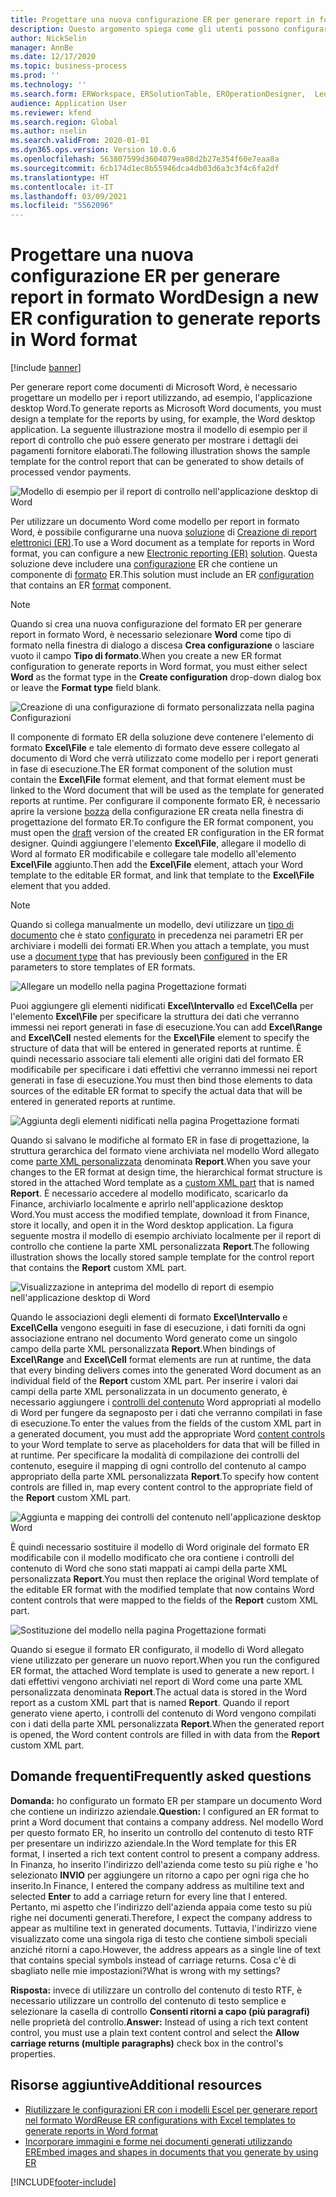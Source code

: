 ```yaml
---
title: Progettare una nuova configurazione ER per generare report in formato Word
description: Questo argomento spiega come gli utenti possono configurare un nuovo formato Creazione di report elettronici (ER) per generare report come documenti di Microsoft Word.
author: NickSelin
manager: AnnBe
ms.date: 12/17/2020
ms.topic: business-process
ms.prod: ''
ms.technology: ''
ms.search.form: ERWorkspace, ERSolutionTable, EROperationDesigner,  LedgerJournalTable, LedgerJournalTransVendPaym
audience: Application User
ms.reviewer: kfend
ms.search.region: Global
ms.author: nselin
ms.search.validFrom: 2020-01-01
ms.dyn365.ops.version: Version 10.0.6
ms.openlocfilehash: 563807599d3604079ea08d2b27e354f60e7eaa8a
ms.sourcegitcommit: 6cb174d1ec8b55946dca4db03d6a3c3f4c6fa2df
ms.translationtype: HT
ms.contentlocale: it-IT
ms.lasthandoff: 03/09/2021
ms.locfileid: "5562096"
---
```

# <a name="design-a-new-er-configuration-to-generate-reports-in-word-format"></a><span data-ttu-id="36e6f-103">Progettare una nuova configurazione ER per generare report in formato Word</span><span class="sxs-lookup"><span data-stu-id="36e6f-103">Design a new ER configuration to generate reports in Word format</span></span>

[!include [banner](../includes/banner.md)]

<span data-ttu-id="36e6f-104">Per generare report come documenti di Microsoft Word, è necessario progettare un modello per i report utilizzando, ad esempio, l'applicazione desktop Word.</span><span class="sxs-lookup"><span data-stu-id="36e6f-104">To generate reports as Microsoft Word documents, you must design a template for the reports by using, for example, the Word desktop application.</span></span> <span data-ttu-id="36e6f-105">La seguente illustrazione mostra il modello di esempio per il report di controllo che può essere generato per mostrare i dettagli dei pagamenti fornitore elaborati.</span><span class="sxs-lookup"><span data-stu-id="36e6f-105">The following illustration shows the sample template for the control report that can be generated to show details of processed vendor payments.</span></span>

![Modello di esempio per il report di controllo nell'applicazione desktop di Word](./media/er-design-configuration-word-image1.png)

<span data-ttu-id="36e6f-107">Per utilizzare un documento Word come modello per report in formato Word, è possibile configurarne una nuova [soluzione](er-quick-start1-new-solution.md) di [Creazione di report elettronici (ER)](general-electronic-reporting.md).</span><span class="sxs-lookup"><span data-stu-id="36e6f-107">To use a Word document as a template for reports in Word format, you can configure a new [Electronic reporting (ER)](general-electronic-reporting.md) [solution](er-quick-start1-new-solution.md).</span></span> <span data-ttu-id="36e6f-108">Questa soluzione deve includere una [configurazione](general-electronic-reporting.md#Configuration) ER che contiene un componente di [formato](general-electronic-reporting.md#FormatComponentOutbound) ER.</span><span class="sxs-lookup"><span data-stu-id="36e6f-108">This solution must include an ER [configuration](general-electronic-reporting.md#Configuration) that contains an ER [format](general-electronic-reporting.md#FormatComponentOutbound) component.</span></span>

> [!NOTE]
> <span data-ttu-id="36e6f-109">Quando si crea una nuova configurazione del formato ER per generare report in formato Word, è necessario selezionare **Word** come tipo di formato nella finestra di dialogo a discesa **Crea configurazione** o lasciare vuoto il campo **Tipo di formato**.</span><span class="sxs-lookup"><span data-stu-id="36e6f-109">When you create a new ER format configuration to generate reports in Word format, you must either select **Word** as the format type in the **Create configuration** drop-down dialog box or leave the **Format type** field blank.</span></span>

![Creazione di una configurazione di formato personalizzata nella pagina Configurazioni](./media/er-design-configuration-word-image2.gif)

<span data-ttu-id="36e6f-111">Il componente di formato ER della soluzione deve contenere l'elemento di formato **Excel\\File** e tale elemento di formato deve essere collegato al documento di Word che verrà utilizzato come modello per i report generati in fase di esecuzione.</span><span class="sxs-lookup"><span data-stu-id="36e6f-111">The ER format component of the solution must contain the **Excel\\File** format element, and that format element must be linked to the Word document that will be used as the template for generated reports at runtime.</span></span> <span data-ttu-id="36e6f-112">Per configurare il componente formato ER, è necessario aprire la versione [bozza](general-electronic-reporting.md#component-versioning) della configurazione ER creata nella finestra di progettazione del formato ER.</span><span class="sxs-lookup"><span data-stu-id="36e6f-112">To configure the ER format component, you must open the [draft](general-electronic-reporting.md#component-versioning) version of the created ER configuration in the ER format designer.</span></span> <span data-ttu-id="36e6f-113">Quindi aggiungere l'elemento **Excel\\File**, allegare il modello di Word al formato ER modificabile e collegare tale modello all'elemento **Excel\\File** aggiunto.</span><span class="sxs-lookup"><span data-stu-id="36e6f-113">Then add the **Excel\\File** element, attach your Word template to the editable ER format, and link that template to the **Excel\\File** element that you added.</span></span>

> [!NOTE]
> <span data-ttu-id="36e6f-114">Quando si collega manualmente un modello, devi utilizzare un [tipo di documento](https://docs.microsoft.com/dynamics365/fin-ops-core/fin-ops/organization-administration/configure-document-management#configure-document-types) che è stato [configurato](electronic-reporting-er-configure-parameters.md#parameters-to-manage-documents) in precedenza nei parametri ER per archiviare i modelli dei formati ER.</span><span class="sxs-lookup"><span data-stu-id="36e6f-114">When you attach a template, you must use a [document type](https://docs.microsoft.com/dynamics365/fin-ops-core/fin-ops/organization-administration/configure-document-management#configure-document-types) that has previously been [configured](electronic-reporting-er-configure-parameters.md#parameters-to-manage-documents) in the ER parameters to store templates of ER formats.</span></span>

![Allegare un modello nella pagina Progettazione formati](./media/er-design-configuration-word-image3.gif)

<span data-ttu-id="36e6f-116">Puoi aggiungere gli elementi nidificati **Excel\\Intervallo** ed **Excel\\Cella** per l'elemento **Excel\\File** per specificare la struttura dei dati che verranno immessi nei report generati in fase di esecuzione.</span><span class="sxs-lookup"><span data-stu-id="36e6f-116">You can add **Excel\\Range** and **Excel\\Cell** nested elements for the **Excel\\File** element to specify the structure of data that will be entered in generated reports at runtime.</span></span> <span data-ttu-id="36e6f-117">È quindi necessario associare tali elementi alle origini dati del formato ER modificabile per specificare i dati effettivi che verranno immessi nei report generati in fase di esecuzione.</span><span class="sxs-lookup"><span data-stu-id="36e6f-117">You must then bind those elements to data sources of the editable ER format to specify the actual data that will be entered in generated reports at runtime.</span></span>

![Aggiunta degli elementi nidificati nella pagina Progettazione formati](./media/er-design-configuration-word-image4.gif)

<span data-ttu-id="36e6f-119">Quando si salvano le modifiche al formato ER in fase di progettazione, la struttura gerarchica del formato viene archiviata nel modello Word allegato come [parte XML personalizzata](https://docs.microsoft.com/visualstudio/vsto/custom-xml-parts-overview?view=vs-2019) denominata **Report**.</span><span class="sxs-lookup"><span data-stu-id="36e6f-119">When you save your changes to the ER format at design time, the hierarchical format structure is stored in the attached Word template as a [custom XML part](https://docs.microsoft.com/visualstudio/vsto/custom-xml-parts-overview?view=vs-2019) that is named **Report**.</span></span> <span data-ttu-id="36e6f-120">È necessario accedere al modello modificato, scaricarlo da Finance, archiviarlo localmente e aprirlo nell'applicazione desktop Word.</span><span class="sxs-lookup"><span data-stu-id="36e6f-120">You must access the modified template, download it from Finance, store it locally, and open it in the Word desktop application.</span></span> <span data-ttu-id="36e6f-121">La figura seguente mostra il modello di esempio archiviato localmente per il report di controllo che contiene la parte XML personalizzata **Report**.</span><span class="sxs-lookup"><span data-stu-id="36e6f-121">The following illustration shows the locally stored sample template for the control report that contains the **Report** custom XML part.</span></span>

![Visualizzazione in anteprima del modello di report di esempio nell'applicazione desktop di Word](./media/er-design-configuration-word-image5.gif)

<span data-ttu-id="36e6f-123">Quando le associazioni degli elementi di formato **Excel\\Intervallo** e **Excel\\Cella** vengono eseguiti in fase di esecuzione, i dati forniti da ogni associazione entrano nel documento Word generato come un singolo campo della parte XML personalizzata **Report**.</span><span class="sxs-lookup"><span data-stu-id="36e6f-123">When bindings of **Excel\\Range** and **Excel\\Cell** format elements are run at runtime, the data that every binding delivers comes into the generated Word document as an individual field of the **Report** custom XML part.</span></span> <span data-ttu-id="36e6f-124">Per inserire i valori dai campi della parte XML personalizzata in un documento generato, è necessario aggiungere i [controlli del contenuto](https://docs.microsoft.com/office/client-developer/word/content-controls-in-word) Word appropriati al modello di Word per fungere da segnaposto per i dati che verranno compilati in fase di esecuzione.</span><span class="sxs-lookup"><span data-stu-id="36e6f-124">To enter the values from the fields of the custom XML part in a generated document, you must add the appropriate Word [content controls](https://docs.microsoft.com/office/client-developer/word/content-controls-in-word) to your Word template to serve as placeholders for data that will be filled in at runtime.</span></span> <span data-ttu-id="36e6f-125">Per specificare la modalità di compilazione dei controlli del contenuto, eseguire il mapping di ogni controllo del contenuto al campo appropriato della parte XML personalizzata **Report**.</span><span class="sxs-lookup"><span data-stu-id="36e6f-125">To specify how content controls are filled in, map every content control to the appropriate field of the **Report** custom XML part.</span></span>

![Aggiunta e mapping dei controlli del contenuto nell'applicazione desktop Word](./media/er-design-configuration-word-image6.gif)

<span data-ttu-id="36e6f-127">È quindi necessario sostituire il modello di Word originale del formato ER modificabile con il modello modificato che ora contiene i controlli del contenuto di Word che sono stati mappati ai campi della parte XML personalizzata **Report**.</span><span class="sxs-lookup"><span data-stu-id="36e6f-127">You must then replace the original Word template of the editable ER format with the modified template that now contains Word content controls that were mapped to the fields of the **Report** custom XML part.</span></span>

![Sostituzione del modello nella pagina Progettazione formati](./media/er-design-configuration-word-image7.gif)

<span data-ttu-id="36e6f-129">Quando si esegue il formato ER configurato, il modello di Word allegato viene utilizzato per generare un nuovo report.</span><span class="sxs-lookup"><span data-stu-id="36e6f-129">When you run the configured ER format, the attached Word template is used to generate a new report.</span></span> <span data-ttu-id="36e6f-130">I dati effettivi vengono archiviati nel report di Word come una parte XML personalizzata denominata **Report**.</span><span class="sxs-lookup"><span data-stu-id="36e6f-130">The actual data is stored in the Word report as a custom XML part that is named **Report**.</span></span> <span data-ttu-id="36e6f-131">Quando il report generato viene aperto, i controlli del contenuto di Word vengono compilati con i dati della parte XML personalizzata **Report**.</span><span class="sxs-lookup"><span data-stu-id="36e6f-131">When the generated report is opened, the Word content controls are filled in with data from the **Report** custom XML part.</span></span>

## <a name="frequently-asked-questions"></a><span data-ttu-id="36e6f-132">Domande frequenti</span><span class="sxs-lookup"><span data-stu-id="36e6f-132">Frequently asked questions</span></span>

<span data-ttu-id="36e6f-133">**Domanda:** ho configurato un formato ER per stampare un documento Word che contiene un indirizzo aziendale.</span><span class="sxs-lookup"><span data-stu-id="36e6f-133">**Question:** I configured an ER format to print a Word document that contains a company address.</span></span> <span data-ttu-id="36e6f-134">Nel modello Word per questo formato ER, ho inserito un controllo del contenuto di testo RTF per presentare un indirizzo aziendale.</span><span class="sxs-lookup"><span data-stu-id="36e6f-134">In the Word template for this ER format, I inserted a rich text content control to present a company address.</span></span> <span data-ttu-id="36e6f-135">In Finanza, ho inserito l'indirizzo dell'azienda come testo su più righe e 'ho selezionato **INVIO** per aggiungere un ritorno a capo per ogni riga che ho inserito.</span><span class="sxs-lookup"><span data-stu-id="36e6f-135">In Finance, I entered the company address as multiline text and selected **Enter** to add a carriage return for every line that I entered.</span></span> <span data-ttu-id="36e6f-136">Pertanto, mi aspetto che l'indirizzo dell'azienda appaia come testo su più righe nei documenti generati.</span><span class="sxs-lookup"><span data-stu-id="36e6f-136">Therefore, I expect the company address to appear as multiline text in generated documents.</span></span> <span data-ttu-id="36e6f-137">Tuttavia, l'indirizzo viene visualizzato come una singola riga di testo che contiene simboli speciali anziché ritorni a capo.</span><span class="sxs-lookup"><span data-stu-id="36e6f-137">However, the address appears as a single line of text that contains special symbols instead of carriage returns.</span></span> <span data-ttu-id="36e6f-138">Cosa c'è di sbagliato nelle mie impostazioni?</span><span class="sxs-lookup"><span data-stu-id="36e6f-138">What is wrong with my settings?</span></span>

<span data-ttu-id="36e6f-139">**Risposta:** invece di utilizzare un controllo del contenuto di testo RTF, è necessario utilizzare un controllo del contenuto di testo semplice e selezionare la casella di controllo **Consenti ritorni a capo (più paragrafi)** nelle proprietà del controllo.</span><span class="sxs-lookup"><span data-stu-id="36e6f-139">**Answer:** Instead of using a rich text content control, you must use a plain text content control and select the **Allow carriage returns (multiple paragraphs)** check box in the control's properties.</span></span>

## <a name="additional-resources"></a><span data-ttu-id="36e6f-140">Risorse aggiuntive</span><span class="sxs-lookup"><span data-stu-id="36e6f-140">Additional resources</span></span>

- [<span data-ttu-id="36e6f-141">Riutilizzare le configurazioni ER con i modelli Escel per generare report nel formato Word</span><span class="sxs-lookup"><span data-stu-id="36e6f-141">Reuse ER configurations with Excel templates to generate reports in Word format</span></span>](./tasks/er-design-configuration-word-2016-11.md)
- [<span data-ttu-id="36e6f-142">Incorporare immagini e forme nei documenti generati utilizzando ER</span><span class="sxs-lookup"><span data-stu-id="36e6f-142">Embed images and shapes in documents that you generate by using ER</span></span>](electronic-reporting-embed-images-shapes.md#embed-an-image-in-a-word-document)


[!INCLUDE[footer-include](../../../includes/footer-banner.md)]